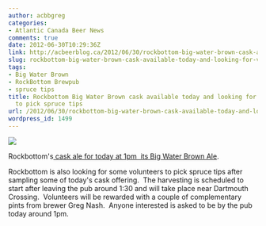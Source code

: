 ```yaml
---
author: acbbgreg
categories:
- Atlantic Canada Beer News
comments: true
date: 2012-06-30T10:29:36Z
link: http://acbeerblog.ca/2012/06/30/rockbottom-big-water-brown-cask-available-today-and-looking-for-volunteers-to-pick-spruce-tips/
slug: rockbottom-big-water-brown-cask-available-today-and-looking-for-volunteers-to-pick-spruce-tips
tags:
- Big Water Brown
- RockBottom Brewpub
- spruce tips
title: Rockbottom Big Water Brown cask available today and looking for volunteers
  to pick spruce tips
url: /2012/06/30/rockbottom-big-water-brown-cask-available-today-and-looking-for-volunteers-to-pick-spruce-tips/
wordpress_id: 1499
---
```


[![](http://acbeerblog.ca/wp-content/uploads/2012/06/rock_bottom1.jpg)](http://acbeerblog.ca/wp-content/uploads/2012/06/rock_bottom1.jpg)

Rockbottom's[ cask ale for today at 1pm  its Big Water Brown Ale](http://rockbottombrewpub.blogspot.ca/2012/06/redemption-cask-ale.html?utm_source=feedburner&utm_medium=email&utm_campaign=Feed:+RockbottomBrewersBlog+%28Rockbottom+Brewers+Blog%29).

Rockbottom is also looking for some volunteers to pick spruce tips after sampling some of today's cask offering.  The harvesting is scheduled to start after leaving the pub around 1:30 and will take place near Dartmouth Crossing.  Volunteers will be rewarded with a couple of complementary pints from brewer Greg Nash.  Anyone interested is asked to be by the pub today around 1pm.
